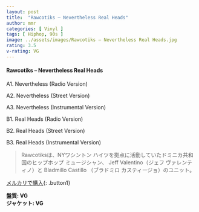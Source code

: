 ```yaml
---
layout: post
title:  "Rawcotiks – Nevertheless Real Heads"
author: mmr
categories: [ Vinyl ]
tags: [ Hiphop, 90s ]
image: ../assets/images/Rawcotiks – Nevertheless Real Heads.jpg
rating: 3.5
v-rating: VG
---
```


#### Rawcotiks – Nevertheless Real Heads

A1. Nevertheless (Radio Version)

A2. Nevertheless (Street Version)

A3. Nevertheless (Instrumental Version)

B1. Real Heads (Radio Version)

B2. Real Heads (Street Version)

B3. Real Heads (Instrumental Version)

> Rawcotiksは、NYワシントン ハイツを拠点に活動していたドミニカ共和国のヒップホップ ミュージシャン、 Jeff Valentino（ジェフ ヴァレンティノ）と Bladmillo Castillo （ブラドミロ カスティージョ）のユニット。

[メルカリで購入](https://jp.mercari.com/item/m53262349767){: .button1}

<div class="mt-4 mb-4 d-flex align-items-center">
<strong class="mr-1">盤質: VG</strong>
</div>
<div class="mt-4 mb-4 d-flex align-items-center">
<strong class="mr-1">ジャケット: VG</strong>
</div>
